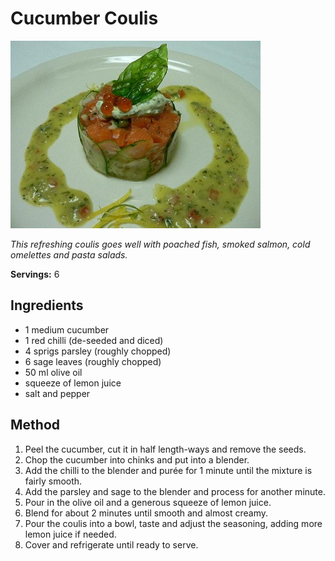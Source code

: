# Cucumber Coulis

![Cucumber Coulis](resources/cucumber-coulis.jpg)

*This refreshing coulis goes well with poached fish, smoked salmon, cold omelettes and pasta salads.*

**Servings:** 6

## Ingredients
- 1 medium cucumber
- 1 red chilli (de-seeded and diced)
- 4 sprigs parsley (roughly chopped)
- 6 sage leaves (roughly chopped)
- 50 ml olive oil
- squeeze of lemon juice
- salt and pepper

## Method
1. Peel the cucumber, cut it in half length-ways and remove the seeds. 
1. Chop the cucumber into chinks and put into a blender.
1. Add the chilli to the blender and purée for 1 minute until the mixture is fairly smooth.
1. Add the parsley and sage to the blender and process for another minute. 
1. Pour in the olive oil and a generous squeeze of lemon juice. 
1. Blend for about 2 minutes until smooth and almost creamy.
1. Pour the coulis into a bowl, taste and adjust the seasoning, adding more lemon juice if needed. 
1. Cover and refrigerate until ready to serve.